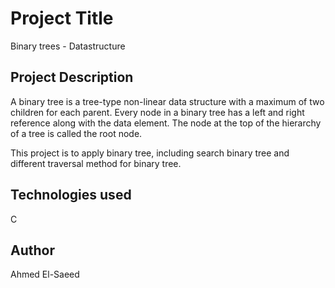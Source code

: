 # Project Title
Binary trees - Datastructure

## Project Description
A binary tree is a tree-type non-linear data structure with a maximum of two children for each parent. Every node in a binary tree has a left and right reference along with the data element.
The node at the top of the hierarchy of a tree is called the root node.

This project is to apply binary tree, including search binary tree and different traversal method for binary tree.
## Technologies used
C

## Author
Ahmed El-Saeed
